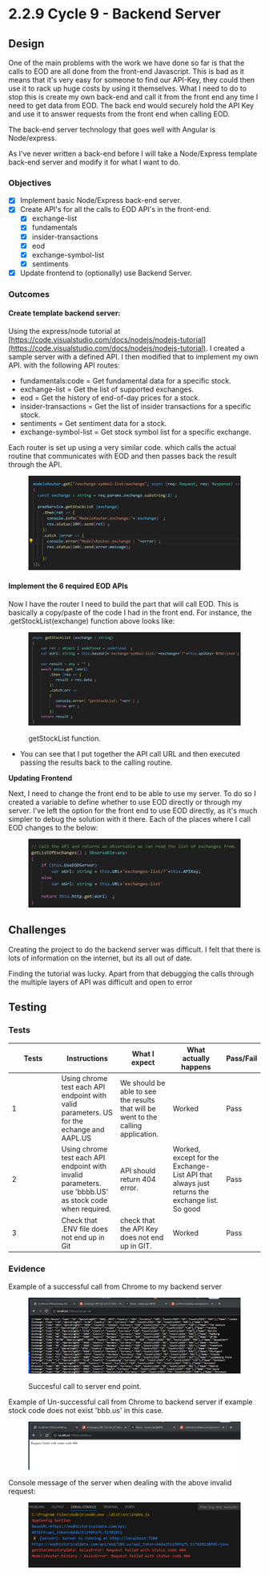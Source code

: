 # 2.2.9 Cycle 9 - Backend Server

## Design

One of the main problems with the work we have done so far is that the calls to EOD are all done from the front-end Javascript. This is bad as it means that it's very easy for someone to find our API-Key, they could then use it to rack up huge costs by using it themselves. What I need to do to stop this is create my own back-end and call it from the front end any time I need to get data from EOD. The back end would securely hold the API Key and use it to answer requests from the front end when calling EOD.&#x20;

The back-end server technology that goes well with Angular is Node/express.

As I've never written a back-end before I will take a Node/Express template back-end server and modify it for what I want to do.

### Objectives

* [x] Implement basic Node/Express back-end server.
* [x] Create API's for all the calls to EOD API's in the front-end.
  * [x] exchange-list
  * [x] fundamentals
  * [x] insider-transactions
  * [x] eod&#x20;
  * [x] exchange-symbol-list
  * [x] sentiments
* [x] Update frontend to (optionally) use Backend Server.

### Outcomes

#### Create template backend server:

Using the express/node tutorial at [https://code.visualstudio.com/docs/nodejs/nodejs-tutorial](https://code.visualstudio.com/docs/nodejs/nodejs-tutorial). I created a sample server with a defined API. I then modified that to implement my own API. with the following API routes:

* fundamentals:code     = Get fundamental data for a specific stock.
* exchange-list     =  Get the list of supported exchanges.
* eod  = Get the history of end-of-day prices for a stock.  &#x20;
* insider-transactions = Get the list of insider transactions for a specific stock.
* sentiments = Get sentiment data for a stock.
* exchange-symbol-list = Get stock symbol list for a specific exchange.

Each router is set up using a very similar code. which calls the actual routine that communicates with EOD and then passes back the result through the API.

<figure><img src="../.gitbook/assets/image (2) (1) (1) (1) (1) (1) (1) (1).png" alt=""><figcaption></figcaption></figure>

#### Implement the 6 required EOD APIs

Now I have the router I need to build the part that will call EOD. This is basically a copy/paste of the code I had in the front end. For instance, the .getStockList(exchange) function above looks like:

<figure><img src="../.gitbook/assets/image (1) (1) (1) (1) (1) (1) (1) (1) (1) (1) (1).png" alt=""><figcaption><p>getStockList function.</p></figcaption></figure>

* You can see that I put together the API call URL and then executed passing the results back to the calling routine.

**Updating Frontend**

Next, I need to change the front end to be able to use my server. To do so I created a variable to define whether to use EOD directly or through my server. I've left the option for the front end to use EOD directly, as it's much simpler to debug the solution with it there. Each of the places where I call EOD changes to the below:

<figure><img src="../.gitbook/assets/image (22).png" alt=""><figcaption></figcaption></figure>

## Challenges

Creating the project to do the backend server was difficult. I felt that there is lots of information on the internet, but its all out of date.

Finding the tutorial was lucky. Apart from that debugging the calls through the multiple layers of API was difficult and open to error

## Testing



### Tests

<table><thead><tr><th width="85">Tests</th><th>Instructions</th><th>What I expect</th><th>What actually happens</th><th>Pass/Fail</th></tr></thead><tbody><tr><td>1</td><td>Using chrome test  each API endpoint  with valid parameters. US for the echange and AAPL.US</td><td>We should be able to see the results that will be went to the calling application.</td><td>Worked</td><td>Pass</td></tr><tr><td>2</td><td>Using chrome test each API endpoint with invalid parameters. use 'bbbb.US' as stock code when required.</td><td>API should return 404 error.</td><td>Worked, except for the Exchange-List API that always just returns the exchange list. So good</td><td>Pass</td></tr><tr><td>3</td><td>Check that .ENV file does not end up in Git</td><td>check that the API Key does not end up in GIT.</td><td>Worked</td><td>Pass</td></tr></tbody></table>

### Evidence

Example of a successful call from Chrome to my backend server

<figure><img src="../.gitbook/assets/image (5) (1).png" alt=""><figcaption><p>Succesful call to server end point.</p></figcaption></figure>

Example of Un-successful call from Chrome to backend server if example stock code does not exist 'bbb.us' in this case.

<figure><img src="../.gitbook/assets/image (1) (1) (1) (1) (1) (1) (1) (1) (1) (1).png" alt=""><figcaption></figcaption></figure>

Console message of the server when dealing with the above invalid request:

<figure><img src="../.gitbook/assets/image (23).png" alt=""><figcaption></figcaption></figure>
